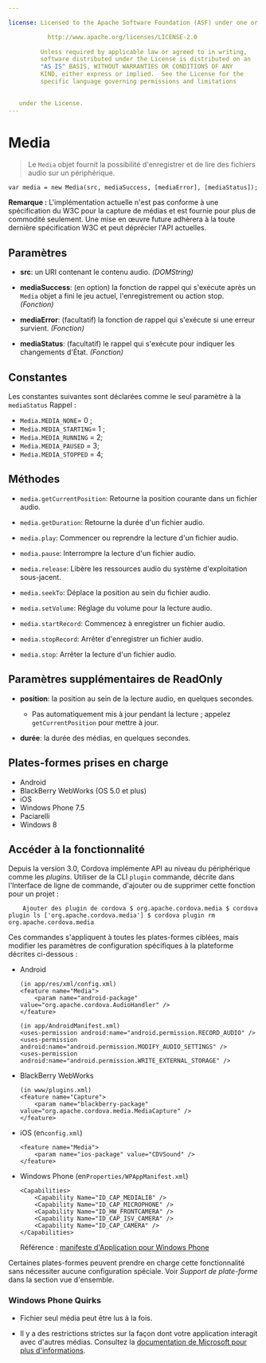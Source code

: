 ```yaml
---

license: Licensed to the Apache Software Foundation (ASF) under one or more contributor license agreements. See the NOTICE file distributed with this work for additional information regarding copyright ownership. The ASF licenses this file to you under the Apache License, Version 2.0 (the "License"); you may not use this file except in compliance with the License. You may obtain a copy of the License at

           http://www.apache.org/licenses/LICENSE-2.0
    
         Unless required by applicable law or agreed to in writing,
         software distributed under the License is distributed on an
         "AS IS" BASIS, WITHOUT WARRANTIES OR CONDITIONS OF ANY
         KIND, either express or implied.  See the License for the
         specific language governing permissions and limitations
    

   under the License.
---
```


# Media

> Le `Media` objet fournit la possibilité d'enregistrer et de lire des fichiers audio sur un périphérique.

    var media = new Media(src, mediaSuccess, [mediaError], [mediaStatus]);
    

**Remarque :** L'implémentation actuelle n'est pas conforme à une spécification du W3C pour la capture de médias et est fournie pour plus de commodité seulement. Une mise en œuvre future adhèrera à la toute dernière spécification W3C et peut déprécier l'API actuelles.

## Paramètres

*   **src**: un URI contenant le contenu audio. *(DOMString)*

*   **mediaSuccess**: (en option) la fonction de rappel qui s'exécute après un `Media` objet a fini le jeu actuel, l'enregistrement ou action stop. *(Fonction)*

*   **mediaError**: (facultatif) la fonction de rappel qui s'exécute si une erreur survient. *(Fonction)*

*   **mediaStatus**: (facultatif) le rappel qui s'exécute pour indiquer les changements d'État. *(Fonction)*

## Constantes

Les constantes suivantes sont déclarées comme le seul paramètre à la `mediaStatus` Rappel :

*   `Media.MEDIA_NONE`= 0 ;
*   `Media.MEDIA_STARTING`= 1 ;
*   `Media.MEDIA_RUNNING` = 2;
*   `Media.MEDIA_PAUSED` = 3;
*   `Media.MEDIA_STOPPED` = 4;

## Méthodes

*   `media.getCurrentPosition`: Retourne la position courante dans un fichier audio.

*   `media.getDuration`: Retourne la durée d'un fichier audio.

*   `media.play`: Commencer ou reprendre la lecture d'un fichier audio.

*   `media.pause`: Interrompre la lecture d'un fichier audio.

*   `media.release`: Libère les ressources audio du système d'exploitation sous-jacent.

*   `media.seekTo`: Déplace la position au sein du fichier audio.

*   `media.setVolume`: Réglage du volume pour la lecture audio.

*   `media.startRecord`: Commencez à enregistrer un fichier audio.

*   `media.stopRecord`: Arrêter d'enregistrer un fichier audio.

*   `media.stop`: Arrêter la lecture d'un fichier audio.

## Paramètres supplémentaires de ReadOnly

*   **position**: la position au sein de la lecture audio, en quelques secondes.
    
    *   Pas automatiquement mis à jour pendant la lecture ; appelez `getCurrentPosition` pour mettre à jour.

*   **durée**: la durée des médias, en quelques secondes.

## Plates-formes prises en charge

*   Android
*   BlackBerry WebWorks (OS 5.0 et plus)
*   iOS
*   Windows Phone 7.5
*   Paciarelli
*   Windows 8

## Accéder à la fonctionnalité

Depuis la version 3.0, Cordova implémente API au niveau du périphérique comme les *plugins*. Utiliser de la CLI `plugin` commande, décrite dans l'Interface de ligne de commande, d'ajouter ou de supprimer cette fonction pour un projet :

        Ajouter des plugin de cordova $ org.apache.cordova.media $ cordova plugin ls ['org.apache.cordova.media'] $ cordova plugin rm org.apache.cordova.media
     

Ces commandes s'appliquent à toutes les plates-formes ciblées, mais modifier les paramètres de configuration spécifiques à la plateforme décrites ci-dessous :

*   Android
    
        (in app/res/xml/config.xml)
        <feature name="Media">
            <param name="android-package" value="org.apache.cordova.AudioHandler" />
        </feature>
        
        (in app/AndroidManifest.xml)
        <uses-permission android:name="android.permission.RECORD_AUDIO" />
        <uses-permission android:name="android.permission.MODIFY_AUDIO_SETTINGS" />
        <uses-permission android:name="android.permission.WRITE_EXTERNAL_STORAGE" />
        

*   BlackBerry WebWorks
    
        (in www/plugins.xml)
        <feature name="Capture">
            <param name="blackberry-package" value="org.apache.cordova.media.MediaCapture" />
        </feature>
        

*   iOS (en`config.xml`)
    
        <feature name="Media">
            <param name="ios-package" value="CDVSound" />
        </feature>
        

*   Windows Phone (en`Properties/WPAppManifest.xml`)
    
        <Capabilities>
            <Capability Name="ID_CAP_MEDIALIB" />
            <Capability Name="ID_CAP_MICROPHONE" />
            <Capability Name="ID_HW_FRONTCAMERA" />
            <Capability Name="ID_CAP_ISV_CAMERA" />
            <Capability Name="ID_CAP_CAMERA" />
        </Capabilities>
        
    
    Référence : [manifeste d'Application pour Windows Phone][1]

 [1]: http://msdn.microsoft.com/en-us/library/ff769509%28v=vs.92%29.aspx

Certaines plates-formes peuvent prendre en charge cette fonctionnalité sans nécessiter aucune configuration spéciale. Voir *Support de plate-forme* dans la section vue d'ensemble.

### Windows Phone Quirks

*   Fichier seul média peut être lus à la fois.

*   Il y a des restrictions strictes sur la façon dont votre application interagit avec d'autres médias. Consultez la [documentation de Microsoft pour plus d'informations][2].

 [2]: http://msdn.microsoft.com/en-us/library/windowsphone/develop/hh184838(v=vs.92).aspx